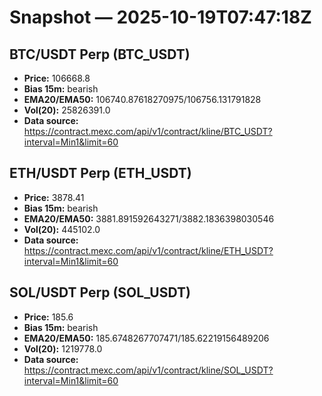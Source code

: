 # Snapshot — 2025-10-19T07:47:18Z

## BTC/USDT Perp (BTC_USDT)
- **Price:** 106668.8
- **Bias 15m:** bearish
- **EMA20/EMA50:** 106740.87618270975/106756.131791828
- **Vol(20):** 25826391.0
- **Data source:** https://contract.mexc.com/api/v1/contract/kline/BTC_USDT?interval=Min1&limit=60

## ETH/USDT Perp (ETH_USDT)
- **Price:** 3878.41
- **Bias 15m:** bearish
- **EMA20/EMA50:** 3881.891592643271/3882.1836398030546
- **Vol(20):** 445102.0
- **Data source:** https://contract.mexc.com/api/v1/contract/kline/ETH_USDT?interval=Min1&limit=60

## SOL/USDT Perp (SOL_USDT)
- **Price:** 185.6
- **Bias 15m:** bearish
- **EMA20/EMA50:** 185.6748267707471/185.62219156489206
- **Vol(20):** 1219778.0
- **Data source:** https://contract.mexc.com/api/v1/contract/kline/SOL_USDT?interval=Min1&limit=60
